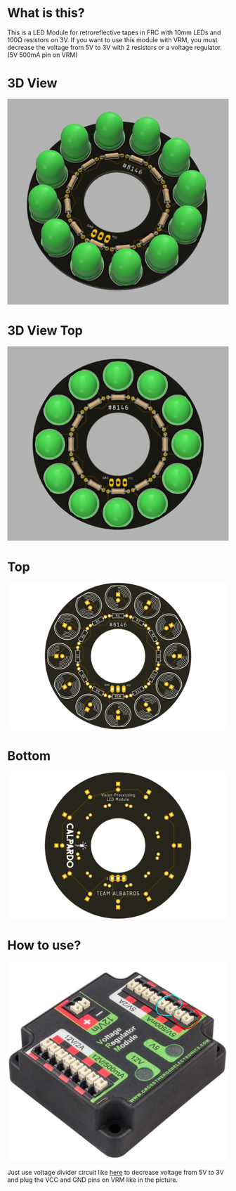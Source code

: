 # What is this?
This is a LED Module for retroreflective tapes in FRC with 10mm LEDs and 100Ω resistors on 3V. If you want to use this module with VRM, you must decrease the voltage from 5V to 3V with 2 resistors or a voltage regulator. (5V 500mA pin on VRM)

# 3D View
![alt text](https://github.com/CALPARDO/FRC-VP-LED-Module-PCB/blob/main/a1.PNG?raw=true)

# 3D View Top
![alt text](https://github.com/CALPARDO/FRC-VP-LED-Module-PCB/blob/main/top.PNG?raw=true)

# Top
![alt text](https://github.com/CALPARDO/FRC-VP-LED-Module-PCB/blob/main/rendertop.png?raw=true)

# Bottom
![alt text](https://github.com/CALPARDO/FRC-VP-LED-Module-PCB/blob/main/renderbottom.png?raw=true)

# How to use?
![alt text](https://github.com/CALPARDO/FRC-VP-LED-Module-PCB/blob/main/vrmpng.PNG?raw=true)

Just use voltage divider circuit like [here] to decrease voltage from 5V to 3V and plug the VCC and GND pins on VRM like in the picture.

[here]: http://www.learningaboutelectronics.com/images/Voltage-divider-example.png
